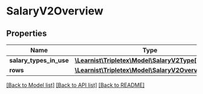 # SalaryV2Overview

## Properties
Name | Type | Description | Notes
------------ | ------------- | ------------- | -------------
**salary_types_in_use** | [**\Learnist\Tripletex\Model\SalaryV2Type[]**](SalaryV2Type.md) |  | [optional] 
**rows** | [**\Learnist\Tripletex\Model\SalaryV2OverviewRow[]**](SalaryV2OverviewRow.md) |  | [optional] 

[[Back to Model list]](../../README.md#documentation-for-models) [[Back to API list]](../../README.md#documentation-for-api-endpoints) [[Back to README]](../../README.md)

